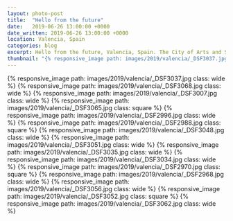 ```yaml
---
layout: photo-post
title:  "Hello from the future"
date:   2019-06-26 13:00:00 +0000
date_written: 2019-06-26 13:00:00 +0000
location: Valencia, Spain
categories: blog
excerpt: Hello from the future, Valencia, Spain. The City of Arts and Sciences, built at the end of what was once the river Turia.
thumbnail: "{% responsive_image path: images/2019/valencia/_DSF3037.jpg class: wide %}"
---
```

{% responsive_image path: images/2019/valencia/_DSF3037.jpg class: wide %}
{% responsive_image path: images/2019/valencia/_DSF3068.jpg class: wide %}
{% responsive_image path: images/2019/valencia/_DSF3007.jpg class: wide %}
{% responsive_image path: images/2019/valencia/_DSF3065.jpg class: square %}
{% responsive_image path: images/2019/valencia/_DSF2996.jpg class: wide %}
{% responsive_image path: images/2019/valencia/_DSF2988.jpg class: square %}
{% responsive_image path: images/2019/valencia/_DSF3048.jpg class: wide %}
{% responsive_image path: images/2019/valencia/_DSF3051.jpg class: wide %}
{% responsive_image path: images/2019/valencia/_DSF3035.jpg class: wide %}
{% responsive_image path: images/2019/valencia/_DSF3034.jpg class: wide %}
{% responsive_image path: images/2019/valencia/_DSF2970.jpg class: square %}
{% responsive_image path: images/2019/valencia/_DSF2968.jpg class: wide %}
{% responsive_image path: images/2019/valencia/_DSF3056.jpg class: wide %}
{% responsive_image path: images/2019/valencia/_DSF3052.jpg class: square %}
{% responsive_image path: images/2019/valencia/_DSF3062.jpg class: wide %}
